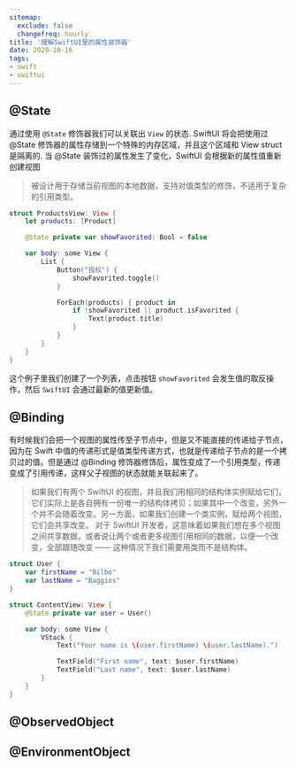 ```yaml
---
sitemap:
  exclude: false
  changefreq: hourly
title: '理解SwiftUI里的属性装饰器'
date: 2020-10-16
tags:
- swift
- swiftui
---
```


## @State

通过使用 `@State` 修饰器我们可以关联出 `View` 的状态. SwiftUI 将会把使用过 @State 修饰器的属性存储到一个特殊的内存区域，并且这个区域和 View struct 是隔离的. 当 @State 装饰过的属性发生了变化，SwiftUI 会根据新的属性值重新创建视图

> 被设计用于存储当前视图的本地数据，支持对值类型的修饰，不适用于复杂的引用类型。

```swift
struct ProductsView: View {
    let products: [Product]

    @State private var showFavorited: Bool = false

    var body: some View {
        List {
            Button("授权") {
                showFavorited.toggle()
            }

            ForEach(products) { product in
                if !showFavorited || product.isFavorited {
                    Text(product.title)
                }
            }
        }
    }
}
```

这个例子里我们创建了一个列表，点击按钮 `showFavorited` 会发生值的取反操作，然后 `SwiftUI` 会通过最新的值更新值。

## @Binding

有时候我们会把一个视图的属性传至子节点中，但是又不能直接的传递给子节点，因为在 Swift 中值的传递形式是值类型传递方式，也就是传递给子节点的是一个拷贝过的值。但是通过 @Binding 修饰器修饰后，属性变成了一个引用类型，传递变成了引用传递，这样父子视图的状态就能关联起来了。

> 如果我们有两个 SwiftUI 的视图，并且我们用相同的结构体实例赋给它们，它们实际上是各自拥有一份唯一的结构体拷贝；如果其中一个改变，另外一个并不会随着改变。另一方面，如果我们创建一个类实例，赋给两个视图，它们会共享改变。
> 对于 SwiftUI 开发者，这意味着如果我们想在多个视图之间共享数据，或者说让两个或者更多视图引用相同的数据，以便一个改变，全部跟随改变 —— 这种情况下我们需要用类而不是结构体。

```swift
struct User {
    var firstName = "Bilbo"
    var lastName = "Baggins"
}

struct ContentView: View {
    @State private var user = User()

    var body: some View {
        VStack {
            Text("Your name is \(user.firstName) \(user.lastName).")

            TextField("First name", text: $user.firstName)
            TextField("Last name", text: $user.lastName)
        }
    }
}
```


## @ObservedObject

## @EnvironmentObject